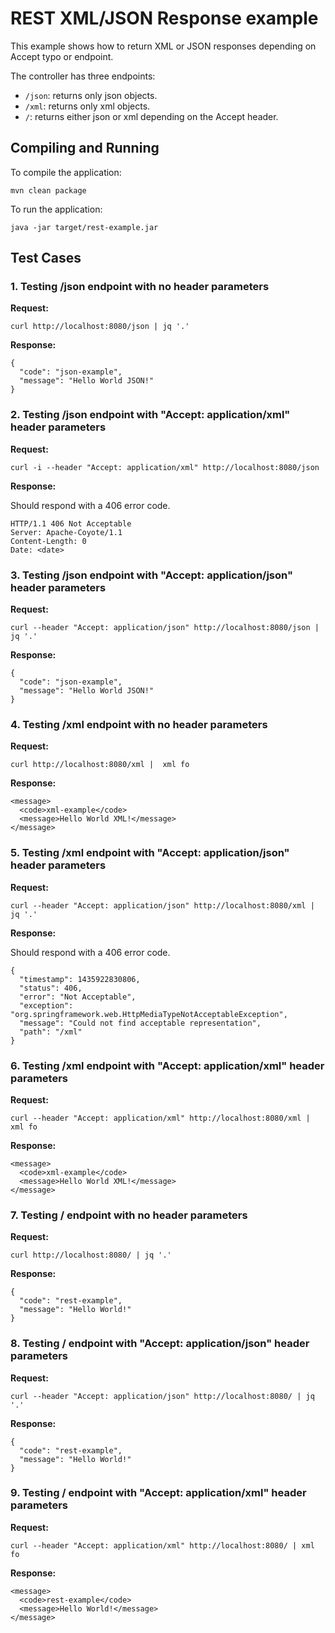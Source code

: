 # REST XML/JSON Response example

This example shows how to return XML or JSON responses depending on Accept typo or endpoint.

The controller has three endpoints:
 
- `/json`: returns only json objects.
- `/xml`: returns only xml objects.
- `/`: returns either json or xml depending on the Accept header.

## Compiling and Running

To compile the application:

    mvn clean package

To run the application:

    java -jar target/rest-example.jar

## Test Cases
 
### 1. Testing /json endpoint with no header parameters

**Request:**

    curl http://localhost:8080/json | jq '.'

**Response:**

    {
      "code": "json-example",
      "message": "Hello World JSON!"
    }

### 2. Testing /json endpoint with "Accept: application/xml" header parameters

**Request:**

    curl -i --header "Accept: application/xml" http://localhost:8080/json

**Response:**

Should respond with a 406 error code.

    HTTP/1.1 406 Not Acceptable
    Server: Apache-Coyote/1.1
    Content-Length: 0
    Date: <date>

### 3. Testing /json endpoint with "Accept: application/json" header parameters

**Request:**

    curl --header "Accept: application/json" http://localhost:8080/json | jq '.'

**Response:**

    {
      "code": "json-example",
      "message": "Hello World JSON!"
    }
 
### 4. Testing /xml endpoint with no header parameters

**Request:**

    curl http://localhost:8080/xml |  xml fo

**Response:**

    <message>
      <code>xml-example</code>
      <message>Hello World XML!</message>
    </message>
 
### 5. Testing /xml endpoint with "Accept: application/json" header parameters

**Request:**

    curl --header "Accept: application/json" http://localhost:8080/xml | jq '.'

**Response:**

Should respond with a 406 error code.

    {
      "timestamp": 1435922830806,
      "status": 406,
      "error": "Not Acceptable",
      "exception": "org.springframework.web.HttpMediaTypeNotAcceptableException",
      "message": "Could not find acceptable representation",
      "path": "/xml"
    }
 
### 6. Testing /xml endpoint with "Accept: application/xml" header parameters

**Request:**

    curl --header "Accept: application/xml" http://localhost:8080/xml | xml fo

**Response:**

    <message>
      <code>xml-example</code>
      <message>Hello World XML!</message>
    </message>
 
### 7. Testing / endpoint with no header parameters

**Request:**

    curl http://localhost:8080/ | jq '.'

**Response:**

    {
      "code": "rest-example",
      "message": "Hello World!"
    } 

### 8. Testing / endpoint with "Accept: application/json" header parameters

**Request:**

    curl --header "Accept: application/json" http://localhost:8080/ | jq '.'

**Response:**

    {
      "code": "rest-example",
      "message": "Hello World!"
    }
 
### 9. Testing / endpoint with "Accept: application/xml" header parameters

**Request:**

    curl --header "Accept: application/xml" http://localhost:8080/ | xml fo

**Response:**

    <message>
      <code>rest-example</code>
      <message>Hello World!</message>
    </message>
 